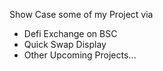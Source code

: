 Show Case some of my Project via 

- Defi Exchange on BSC
- Quick Swap Display
- Other Upcoming Projects...
